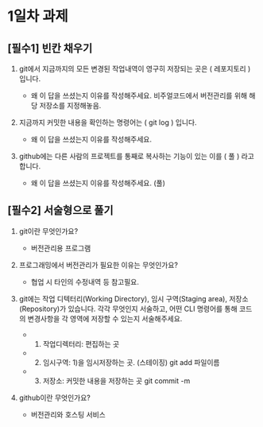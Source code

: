 # 1일차 과제
## [필수1] 빈칸 채우기

1. git에서 지금까지의 모든 변경된 작업내역이 영구히 저장되는 곳은 ( 레포지토리   ) 입니다.
    - 왜 이 답을 쓰셨는지 이유를 작성해주세요. 
비주얼코드에서 버전관리를 위해 해당 저장소를 지정해놓음.

2. 지금까지 커밋한 내용을 확인하는 명령어는 (  git log   ) 입니다.
    - 왜 이 답을 쓰셨는지 이유를 작성해주세요. 

3. github에는 다른 사람의 프로젝트를 통째로 복사하는 기능이 있는 이를 (  풀  ) 라고 합니다.
    - 왜 이 답을 쓰셨는지 이유를 작성해주세요. (풀) 

## [필수2] 서술형으로 풀기
1. git이란 무엇인가요?  
    - 버전관리용 프로그램

2. 프로그래밍에서 버전관리가 필요한 이유는 무엇인가요? 
    - 협업 시 타인의 수정내역 등 참고필요.

3. git에는 작업 디텍터리(Working Directory), 임시 구역(Staging area), 저장소(Repository)가 있습니다. 
각각 무엇인지 서술하고, 어떤 CLI 명령어를 통해 코드의 변경사항을 각 영역에 저장할 수 있는지 서술해주세요.

    - 1) 작업디렉터리:  편집하는 곳     
    - 2) 임시구역:  1)을 임시저장하는 곳. (스테이징)  git add 파일이름
    - 3) 저장소: 커밋한 내용을 저장하는 곳    git commit -m

4. github이란 무엇인가요?
    - 버전관리와 호스팅 서비스 
